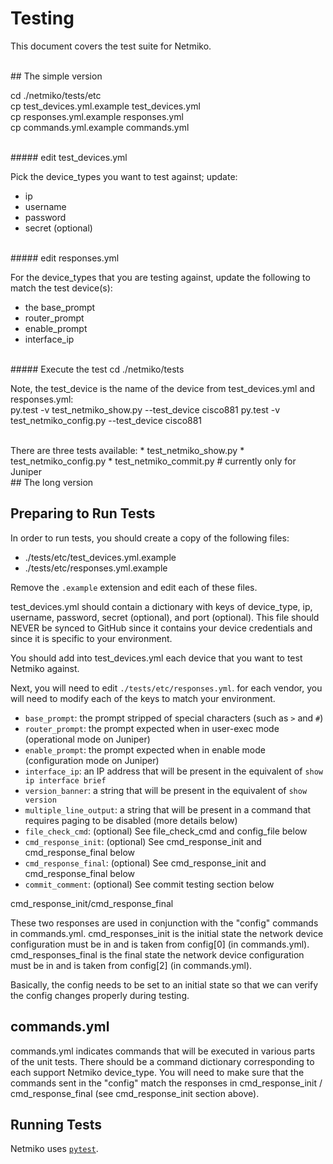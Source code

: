 # Testing

This document covers the test suite for Netmiko.

<br />
## The simple version

cd ./netmiko/tests/etc  
cp test_devices.yml.example test_devices.yml  
cp responses.yml.example responses.yml  
cp commands.yml.example commands.yml  

<br />
##### edit test_devices.yml  

Pick the device_types you want to test against; update:
* ip 
* username
* password
* secret (optional)

<br />
##### edit responses.yml  

For the device_types that you are testing against, update the following to match the test 
device(s):  
* the base_prompt
* router_prompt
* enable_prompt
* interface_ip

<br />
##### Execute the test
cd ./netmiko/tests

Note, the test_device is the name of the device from test_devices.yml and responses.yml:  
py.test -v test_netmiko_show.py --test_device cisco881
py.test -v test_netmiko_config.py --test_device cisco881

<br />
There are three tests available:  
* test_netmiko_show.py  
* test_netmiko_config.py  
* test_netmiko_commit.py      # currently only for Juniper  

<br />
## The long version

## Preparing to Run Tests

In order to run tests, you should create a copy of the following files:

* ./tests/etc/test_devices.yml.example
* ./tests/etc/responses.yml.example

Remove the `.example` extension and edit each of these files.

test_devices.yml should contain a dictionary with keys of device_type, ip, username, password,
secret (optional), and port (optional). This file should NEVER be synced to GitHub since it 
contains your device credentials and since it is specific to your environment.

You should add into test_devices.yml each device that you want to test Netmiko against.


Next, you will need to edit `./tests/etc/responses.yml`. for each vendor, you will need to modify
each of the keys to match your environment.

* `base_prompt`: the prompt stripped of special characters (such as `>` and `#`)
* `router_prompt`: the prompt expected when in user-exec mode (operational mode on Juniper)
* `enable_prompt`: the prompt expected when in enable mode (configuration mode on Juniper)
* `interface_ip`: an IP address that will be present in the equivalent of `show ip interface brief`
* `version_banner`: a string that will be present in the equivalent of `show version`
* `multiple_line_output`: a string that will be present in a command that requires paging to be 
                          disabled (more details below)
* `file_check_cmd`: (optional) See file_check_cmd and config_file below
* `cmd_response_init`: (optional) See cmd_response_init and cmd_response_final below
* `cmd_response_final`: (optional) See cmd_response_init and cmd_response_final below
* `commit_comment`: (optional) See commit testing section below


cmd_response_init/cmd_response_final

These two responses are used in conjunction with the "config" commands in commands.yml. 
cmd_responses_init is the initial state the network device configuration must be in and is taken
from config[0] (in commands.yml). cmd_responses_final is the final state the network device
configuration must be in and is taken from config[2] (in commands.yml).

Basically, the config needs to be set to an initial state so that we can verify the config
changes properly during testing.



## commands.yml

commands.yml indicates commands that will be executed in various parts of the unit tests. There 
should be a command dictionary corresponding to each support Netmiko device_type. You will need to
make sure that the commands sent in the "config" match the responses in cmd_response_init /
cmd_response_final (see cmd_response_init section above).


## Running Tests

Netmiko uses [`pytest`](http://pytest.org/latest/).  
